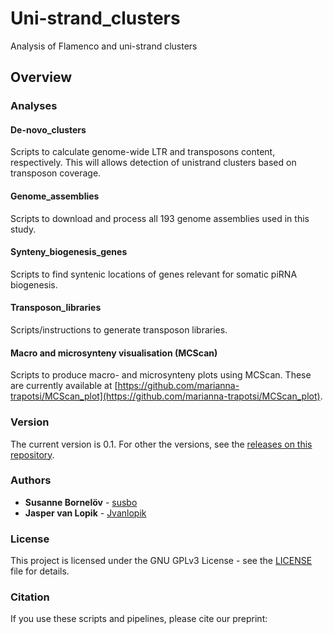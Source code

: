 # Uni-strand_clusters
Analysis of Flamenco and uni-strand clusters

## Overview

### Analyses

#### De-novo_clusters

Scripts to calculate genome-wide LTR and transposons content, respectively. This will allows detection of unistrand clusters based on transposon coverage.

#### Genome_assemblies

Scripts to download and process all 193 genome assemblies used in this study.

#### Synteny_biogenesis_genes

Scripts to find syntenic locations of genes relevant for somatic piRNA biogenesis.

#### Transposon_libraries

Scripts/instructions to generate transposon libraries.

#### Macro and microsynteny visualisation (MCScan)

Scripts to produce macro- and microsynteny plots using MCScan. These are currently available at [https://github.com/marianna-trapotsi/MCScan_plot](https://github.com/marianna-trapotsi/MCScan_plot).

### Version

The current version is 0.1. For other the versions, see the [releases on this repository](https://github.com/susbo/Uni-stand_clusters/releases). 

### Authors

* **Susanne Bornelöv** - [susbo](https://github.com/susbo)
* **Jasper van Lopik** - [Jvanlopik](https://github.com/JvanLopik)

### License

This project is licensed under the  GNU GPLv3 License - see the [LICENSE](LICENSE) file for details.

### Citation

If you use these scripts and pipelines, please cite our preprint:


